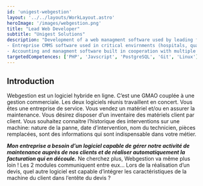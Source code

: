```yaml
---
id: 'unigest-webgestion'
layout: '../../layouts/WorkLayout.astro'
heroImage: '/images/webgestion.png'
title: "Lead Web Developer"
subtitle: "Unigest Solutions"
description: "Development of a web managment software used by leading french industry giants (SBC Holding, Colas, Aximum, Engie Cofely, and more).
- Entreprise CMMS software used in critical envirnments (hospitals, quarries, electricty providers, ...)
- Accounting and managment software built in cooperation with multiple clients in order to satisfy all their needs."
targetedCompetences: ['PHP', 'Javscript', 'PostgreSQL', 'Git', 'Linux']
---
```


## Introduction

Webgestion est un logiciel hybride en ligne. C’est une GMAO couplée à une gestion commerciale. Les deux logiciels réunis travaillent en concert. Vous êtes une entreprise de service. Vous vendez un matériel et/ou en assurer la maintenance. Vous désirez disposer d’un inventaire des matériels client par client. Vous souhaitez connaitre l’historique des interventions sur une machine: nature de la panne, date d’intervention, nom du technicien, pièces remplacées, sont des informations qui sont indispensable dans votre métier. 

**_Mon entreprise a besoin d’un logiciel capable de gérer notre activité de maintenance auprès de nos clients et de réaliser automatiquement la facturation qui en découle._**  Ne cherchez plus, Webgestion va même plus loin !  Les 2 modules communiquent entre eux…  Lors de la réalisation d’un devis, quel autre logiciel est capable d’intégrer les caractéristiques de la machine du client dans l’entête du devis ?